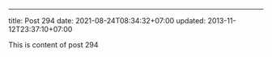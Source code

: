 ---
title: Post 294
date: 2021-08-24T08:34:32+07:00
updated: 2013-11-12T23:37:10+07:00

This is content of post 294